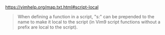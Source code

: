 https://vimhelp.org/map.txt.html#script-local

> When defining a function in a script, "s:" can be prepended to the name to
make it local to the script (in Vim9 script functions without a prefix are
local to the script).
